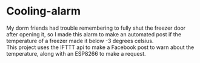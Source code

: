 # Cooling-alarm
My dorm friends had trouble remembering to fully shut the freezer door after opening it, so I made this alarm to make an automated post if the temperature of a freezer made it below -3 degrees celsius. \
This project uses the IFTTT api to make a Facebook post to warn about the temperature, along with an ESP8266 to make a request. 
